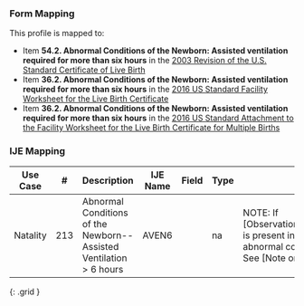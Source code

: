 ### Form Mapping
This profile is mapped to:
 * Item **54.2. Abnormal Conditions of the Newborn: Assisted ventilation required for more than six hours** in the [2003 Revision of the U.S. Standard Certificate of Live Birth](https://www.cdc.gov/nchs/data/dvs/birth11-03final-ACC.pdf)
 * Item **36.2. Abnormal Conditions of the Newborn: Assisted ventilation required for more than six hours** in the [2016 US Standard Facility Worksheet for the Live Birth Certificate](https://www.cdc.gov/nchs/data/dvs/facility-worksheet-2016-508.pdf)
 * Item **36.2. Abnormal Conditions of the Newborn: Assisted ventilation required for more than six hours** in the [2016 US Standard Attachment to the Facility Worksheet for the Live Birth Certificate for Multiple Births](https://www.cdc.gov/nchs/data/dvs/multiple-births-worksheet-2016.pdf)

### IJE Mapping

| **Use Case** |  **#**   |  **Description**  | **IJE Name**  |  **Field**  |  **Type**  | **Value Set**  |
| :---------: | --------------- | ------------ | ------------- | ---------- | ---------- | -------------- |
| Natality | 213 | Abnormal Conditions of the Newborn--Assisted Ventilation > 6 hours | AVEN6 |  |na |NOTE: If [ObservationNoneOfSpecifiedAbnormalConditionsOfNewborn] is present in bundle, then the interpretation is that all individual abnormal conditions of newborn are 'N'   <br />See [Note on missing data] |
{: .grid }

